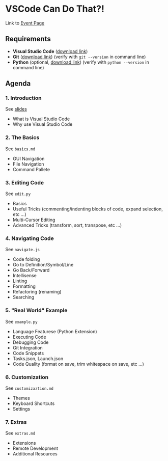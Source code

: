 # VSCode Can Do That?!
Link to [Event Page](https://dsc.community.dev/events/details/developer-student-clubs-mcmaster-university-presents-vscode-can-do-that/#/)

## Requirements

- **Visual Studio Code** ([download link](https://code.visualstudio.com/download))
- **Git** ([download link](https://git-scm.com/downloads)) (verify with `git --version` in command line)
- **Python** (optional, [download link](https://www.python.org/downloads/)) (verify with `python --version` in command line)

## Agenda

### 1. Introduction

See [slides](https://docs.google.com/presentation/d/1Wt3m39Y-wtVvmRlMijjDtupBQq-iCZ3m1X7hAcxycK0/edit?usp=sharing)

- What is Visual Studio Code
- Why use Visual Studio Code

### 2. The Basics

See `basics.md`

- GUI Navigation
- File Navigation
- Command Pallete

### 3. Editing Code

See `edit.py`

- Basics
- Useful Tricks (commenting/indenting blocks of code, expand selection, etc ...)
- Multi-Cursor Editing
- Advanced Tricks (transform, sort, transpose, etc ...)

### 4. Navigating Code

See `navigate.js`

- Code folding
- Go to Definition/Symbol/Line
- Go Back/Forward
- Intellisense
- Linting
- Formatting
- Refactoring (renaming)
- Searching

### 5. "Real World" Example

See `example.py`

- Language Featurese (Python Extension)
- Executing Code
- Debugging Code
- Git Integration
- Code Snippets
- Tasks.json, Launch.json
- Code Quality (format on save, trim whitespace on save, etc ...)

### 6. Customization

See `customizaztion.md`

-  Themes
-  Keyboard Shortcuts
-  Settings

### 7. Extras

See `extras.md`

- Extensions
- Remote Development
- Additional Resources